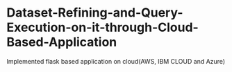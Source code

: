 # Dataset-Refining-and-Query-Execution-on-it-through-Cloud-Based-Application
Implemented flask based application on cloud(AWS, IBM CLOUD and Azure)
